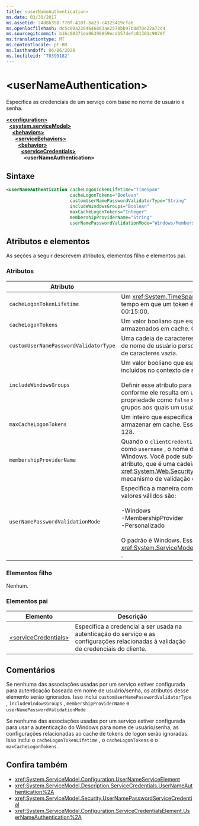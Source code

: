 ```yaml
---
title: <userNameAuthentication>
ms.date: 03/30/2017
ms.assetid: 24d8b398-770f-418f-ba23-c4325419cfa6
ms.openlocfilehash: dc5c00a2204646863ae2570bb97b8d70e22a72d4
ms.sourcegitcommit: b16c00371ea06398859ecd157defc81301c9070f
ms.translationtype: MT
ms.contentlocale: pt-BR
ms.lasthandoff: 06/06/2020
ms.locfileid: "70399182"
---
```

# \<userNameAuthentication>
Especifica as credenciais de um serviço com base no nome de usuário e senha.  
  
[**\<configuration>**](../configuration-element.md)\
&nbsp;&nbsp;[**\<system.serviceModel>**](system-servicemodel.md)\
&nbsp;&nbsp;&nbsp;&nbsp;[**\<behaviors>**](behaviors.md)\
&nbsp;&nbsp;&nbsp;&nbsp;&nbsp;&nbsp;[**\<serviceBehaviors>**](servicebehaviors.md)\
&nbsp;&nbsp;&nbsp;&nbsp;&nbsp;&nbsp;&nbsp;&nbsp;[**\<behavior>**](behavior-of-servicebehaviors.md)\
&nbsp;&nbsp;&nbsp;&nbsp;&nbsp;&nbsp;&nbsp;&nbsp;&nbsp;&nbsp;[**\<serviceCredentials>**](servicecredentials.md)\
&nbsp;&nbsp;&nbsp;&nbsp;&nbsp;&nbsp;&nbsp;&nbsp;&nbsp;&nbsp;&nbsp;&nbsp;**\<userNameAuthentication>**  
  
## <a name="syntax"></a>Sintaxe  
  
```xml  
<userNameAuthentication cacheLogonTokenLifetime="TimeSpan"
                        cacheLogonTokens="Boolean"
                        customUserNamePasswordValidatorType="String"
                        includeWindowsGroups="Boolean"
                        maxCacheLogonTokens="Integer"
                        membershipProviderName="String"
                        userNamePasswordValidationMode="Windows/MembershipProvider/Custom" />
```  
  
## <a name="attributes-and-elements"></a>Atributos e elementos  
 As seções a seguir descrevem atributos, elementos filho e elementos pai.  
  
### <a name="attributes"></a>Atributos  
  
|Atributo|Descrição|  
|---------------|-----------------|  
|`cacheLogonTokenLifetime`|Um <xref:System.TimeSpan> valor que especifica o período máximo de tempo em que um token é armazenado em cache. O padrão é 00:15:00.|  
|`cacheLogonTokens`|Um valor booliano que especifica se os tokens de logon são armazenados em cache. O padrão é `false`.|  
|`customUserNamePasswordValidatorType`|Uma cadeia de caracteres que especifica o tipo de validador de senha de nome de usuário personalizado a ser usado. O padrão é uma cadeia de caracteres vazia.|  
|`includeWindowsGroups`|Um valor booliano que especifica se os grupos do Windows estão incluídos no contexto de segurança. O padrão é `true`.<br /><br /> Definir esse atributo para `true` tem um impacto no desempenho conforme ele resulta em uma expansão de grupo completo. Defina essa propriedade como `false` se você não precisar estabelecer a lista de grupos aos quais um usuário pertence.|  
|`maxCacheLogonTokens`|Um inteiro que especifica o número máximo de tokens de logon para armazenar em cache. Esse valor deve ser maior que zero. O padrão é 128.|  
|`membershipProviderName`|Quando o `clientCredentialType` atributo de uma associação é definido como `username` , o nome de usuário é mapeado para contas do Windows. Você pode substituir esse comportamento usando esse atributo, que é uma cadeia de caracteres que contém o nome do <xref:System.Web.Security.MembershipProvider> valor que fornece o mecanismo de validação de senha relevante.|  
|`userNamePasswordValidationMode`|Especifica a maneira como a senha de nome de usuário é validada. Os valores válidos são:<br /><br /> -Windows<br />-MembershipProvider<br />-Personalizado<br /><br /> O padrão é Windows. Esse atributo é do tipo <xref:System.ServiceModel.Security.UserNamePasswordValidationMode> .|  
  
### <a name="child-elements"></a>Elementos filho  
 Nenhum.  
  
### <a name="parent-elements"></a>Elementos pai  
  
|Elemento|Descrição|  
|-------------|-----------------|  
|[\<serviceCredentials>](servicecredentials.md)|Especifica a credencial a ser usada na autenticação do serviço e as configurações relacionadas à validação de credenciais do cliente.|  
  
## <a name="remarks"></a>Comentários  
 Se nenhuma das associações usadas por um serviço estiver configurada para autenticação baseada em nome de usuário/senha, os atributos desse elemento serão ignorados. Isso inclui `customUserNamePasswordValidatorType` , `includeWindowsGroups` , `membershipProviderName` e `userNamePasswordValidationMode` .  
  
 Se nenhuma das associações usadas por um serviço estiver configurada para usar a autenticação do Windows para nome de usuário/senha, as configurações relacionadas ao cache de tokens de logon serão ignoradas. Isso inclui o `cacheLogonTokenLifetime` , o `cacheLogonTokens` e o `maxCacheLogonTokens` .  
  
## <a name="see-also"></a>Confira também

- <xref:System.ServiceModel.Configuration.UserNameServiceElement>
- <xref:System.ServiceModel.Description.ServiceCredentials.UserNameAuthentication%2A>
- <xref:System.ServiceModel.Security.UserNamePasswordServiceCredential>
- <xref:System.ServiceModel.Configuration.ServiceCredentialsElement.UserNameAuthentication%2A>
